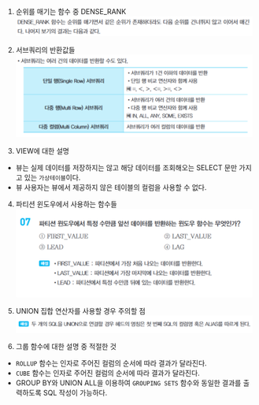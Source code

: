 1. 순위를 매기는 함수 중 DENSE_RANK
![DENSE_RANK](image-50.png)

2. 서브쿼리의 반환값들
![서브쿼리의 반환값들](image-51.png)

3. VIEW에 대한 설명
  - 뷰는 실제 데이터를 저장하지는 않고 해당 데이터를 조회해오는 SELECT 문만 가지고 있는 `가상테이블`이다. 
  - 뷰 사용자는 뷰에서 제공하지 않은 테이블의 컬럼을 사용할 수 없다. 

4. 파티션 윈도우에서 사용하는 함수들
![파티션 윈도우 함수](image-52.png)

5. UNION 집합 연산자를 사용할 경우 주의할 점
![UNION](image-53.png)

6. 그룹 함수에 대한 설명 중 적절한 것
  - `ROLLUP` 함수는 인자로 주어진 컬럼의 순서에 따라 결과가 달라진다.
  - `CUBE` 함수는 인자로 주어진 컬럼의 순서에 따라 결과가 달라진다.
  - GROUP BY와 UNION ALL을 이용하여 `GROUPING SETS` 함수와 동일한 결과를 출력하도록 SQL 작성이 가능하다. 